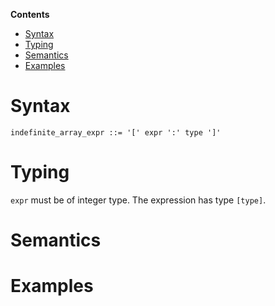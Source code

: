 <!-- START doctoc generated TOC please keep comment here to allow auto update -->
<!-- DON'T EDIT THIS SECTION, INSTEAD RE-RUN doctoc TO UPDATE -->
**Contents**

- [Syntax](#syntax)
- [Typing](#typing)
- [Semantics](#semantics)
- [Examples](#examples)

<!-- END doctoc generated TOC please keep comment here to allow auto update -->

# Syntax

```
indefinite_array_expr ::= '[' expr ':' type ']'
```

# Typing

```expr``` must be of integer type.
The expression has type ```[type]```.

# Semantics

# Examples

```rust
```
